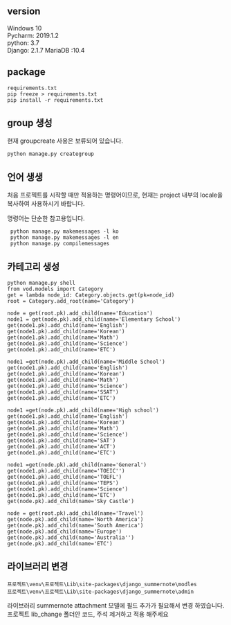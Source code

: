 ## version
Windows 10  
Pycharm: 2019.1.2    
python: 3.7  
Django: 2.1.7
MariaDB :10.4

## package
```
requirements.txt  
pip freeze > requirements.txt  
pip install -r requirements.txt
```

## group 생성 
현재 groupcreate 사용은 보류되어 있습니다.
```
python manage.py creategroup
```

## 언어 생생
처음 프로젝트를 시작할 때만 적용하는 명령어이므로, 현재는 project 내부의 locale을 복사하여 사용하시기 바랍니다.

명령어는 단순한 참고용입니다.
```
 python manage.py makemessages -l ko  
 python manage.py makemessages -l en  
 python manage.py compilemessages
 ```
 
 ## 카테고리 생성
 ```
python manage.py shell  
from vod.models import Category  
get = lambda node_id: Category.objects.get(pk=node_id)  
root = Category.add_root(name='Category')

node = get(root.pk).add_child(name='Education')  
node1 = get(node.pk).add_child(name='Elementary School')  
get(node1.pk).add_child(name='English')  
get(node1.pk).add_child(name='Korean')  
get(node1.pk).add_child(name='Math')  
get(node1.pk).add_child(name='Science')  
get(node1.pk).add_child(name='ETC')

node1 =get(node.pk).add_child(name='Middle School')  
get(node1.pk).add_child(name='English')  
get(node1.pk).add_child(name='Korean')
get(node1.pk).add_child(name='Math')  
get(node1.pk).add_child(name='Science')  
get(node1.pk).add_child(name='SSAT')  
get(node1.pk).add_child(name='ETC')

node1 =get(node.pk).add_child(name='High school')  
get(node1.pk).add_child(name='English')  
get(node1.pk).add_child(name='Korean')  
get(node1.pk).add_child(name='Math')  
get(node1.pk).add_child(name='Science')  
get(node1.pk).add_child(name='SAT')  
get(node1.pk).add_child(name='ACT')  
get(node1.pk).add_child(name='ETC')

node1 =get(node.pk).add_child(name='General')  
get(node1.pk).add_child(name='TOEIC'')  
get(node1.pk).add_child(name='TOEFL')  
get(node1.pk).add_child(name='TEPS')  
get(node1.pk).add_child(name='Science')  
get(node1.pk).add_child(name='ETC')  
get(node.pk).add_child(name='Sky Castle')

node = get(root.pk).add_child(name='Travel')   
get(node.pk).add_child(name='North America')  
get(node.pk).add_child(name='South America')  
get(node.pk).add_child(name='Europe')  
get(node.pk).add_child(name='Australia'')  
get(node.pk).add_child(name='ETC')
```


## 라이브러리 변경
```
프로젝트\venv\프로젝트\Lib\site-packages\django_summernote\modles
프로젝트\venv\프로젝트\Lib\site-packages\django_summernote\admin
```

라이브러리 summernote attachment 모델에 필드 추가가 필요해서 변경 하였습니다. 
프로젝트 lib_change 폴더안 코드, 주석 제거하고 적용 해주세요 